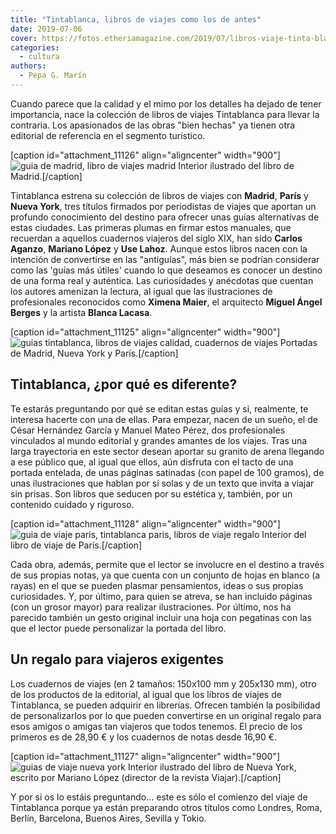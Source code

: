 ```yaml
---
title: "Tintablanca, libros de viajes como los de antes"
date: 2019-07-06
cover: https://fotos.etheriamagazine.com/2019/07/libros-viaje-tinta-blanca-madrid-nueva-york-paris.jpg
categories: 
  - cultura
authors: 
  - Pepa G. Marín
---
```


Cuando parece que la calidad y el mimo por los detalles ha dejado de tener importancia, 
nace la colección de libros de viajes Tintablanca para llevar la contraria. Los 
apasionados de las obras "bien hechas" ya tienen otra editorial de referencia en el 
segmento turístico. 

\[caption id="attachment\_11126" align="aligncenter" width="900"\]![guia de madrid, libro de viajes madrid](https://fotos.etheriamagazine.com/2019/07/tinta-blanca-madrid.jpg "Interior del libro ilustrado de Madrid.") Interior ilustrado del libro de Madrid.\[/caption\]

Tintablanca estrena su colección de libros de viajes con **Madrid**, **París** y **Nueva York**, tres títulos firmados por periodistas de viajes que aportan un profundo conocimiento del destino para ofrecer unas guías alternativas de estas ciudades. Las primeras plumas en firmar estos manuales, que recuerdan a aquellos cuadernos viajeros del siglo XIX, han sido **Carlos Aganzo**, **Mariano López** y **Use Lahoz**. Aunque estos libros nacen con la intención de convertirse en las "antiguías", más bien se podrían considerar como las 'guías más útiles' cuando lo que deseamos es conocer un destino de una forma real y auténtica. Las curiosidades y anécdotas que cuentan los autores amenizan la lectura, al igual que las ilustraciones de profesionales reconocidos como **Ximena Maier**, el arquitecto **Miguel Ángel Berges** y la artista **Blanca Lacasa**.

\[caption id="attachment\_11125" align="aligncenter" width="900"\]![guias tintablanca, libros de viajes calidad, cuadernos de viajes](https://fotos.etheriamagazine.com/2019/07/libros-viaje-tinta-blanca-madrid-nueva-york-paris.jpg "Portadas de Madrid, Nueva York y París.") Portadas de Madrid, Nueva York y París.\[/caption\]

## Tintablanca, ¿por qué es diferente?

Te estarás preguntando por qué se editan estas guías y si, realmente, te interesa hacerte con una de ellas. Para empezar, nacen de un sueño, el de César Hernández García y Manuel Mateo Pérez, dos profesionales vinculados al mundo editorial y grandes amantes de los viajes. Tras una larga trayectoria en este sector desean aportar su granito de arena llegando a ese público que, al igual que ellos, aún disfruta con el tacto de una portada entelada, de unas páginas satinadas (con papel de 100 gramos), de unas ilustraciones que hablan por sí solas y de un texto que invita a viajar sin prisas. Son libros que seducen por su estética y, también, por un contenido cuidado y riguroso.

\[caption id="attachment\_11128" align="aligncenter" width="900"\]![guia de viaje paris, tintablanca paris, libros de viaje regalo](https://fotos.etheriamagazine.com/2019/07/tinta-blanca-paris.jpg "Interior del libro de viaje de París.") Interior del libro de viaje de París.\[/caption\]

Cada obra, además, permite que el lector se involucre en el destino a través de sus propias notas, ya que cuenta con un conjunto de hojas en blanco (a rayas) en el que se pueden plasmar pensamientos, ideas o sus propias curiosidades. Y, por último, para quien se atreva, se han incluido páginas (con un grosor mayor) para realizar ilustraciones. Por último, nos ha parecido también un gesto original incluir una hoja con pegatinas con las que el lector puede personalizar la portada del libro.

## Un regalo para viajeros exigentes

Los cuadernos de viajes (en 2 tamaños: 150x100 mm y 205x130 mm), otro de los productos de la editorial, al igual que los libros de viajes de Tintablanca, se pueden adquirir en librerías. Ofrecen también la posibilidad de personalizarlos por lo que pueden convertirse en un original regalo para esos amigos o amigas tan viajeros que todos tenemos. El precio de los primeros es de 28,90 € y los cuadernos de notas desde 16,90 €.

\[caption id="attachment\_11127" align="aligncenter" width="900"\]![guias de viaje nueva york](https://fotos.etheriamagazine.com/2019/07/tinta-blanca-nueva-york.jpg "Interior ilustrado del libro de Nueva York, escrito por Mariano López (director de la revista Viajar).") Interior ilustrado del libro de Nueva York, escrito por Mariano López (director de la revista Viajar).\[/caption\]

Y por si os lo estáis preguntando... este es sólo el comienzo del viaje de Tintablanca porque ya están preparando otros títulos como Londres, Roma, Berlín, Barcelona, Buenos Aires, Sevilla y Tokio.
